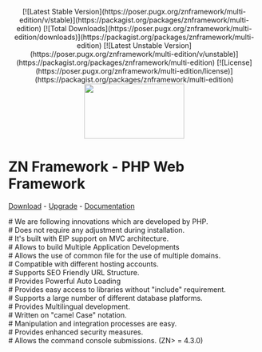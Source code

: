 <p align="center">
[![Latest Stable Version](https://poser.pugx.org/znframework/multi-edition/v/stable)](https://packagist.org/packages/znframework/multi-edition)
[![Total Downloads](https://poser.pugx.org/znframework/multi-edition/downloads)](https://packagist.org/packages/znframework/multi-edition)
[![Latest Unstable Version](https://poser.pugx.org/znframework/multi-edition/v/unstable)](https://packagist.org/packages/znframework/multi-edition)
[![License](https://poser.pugx.org/znframework/multi-edition/license)](https://packagist.org/packages/znframework/multi-edition)

  <img width="200" height="110" src="https://cloud.teslaerp.com/tesla/Application/Resources/Uploads/znframework/gallery/zn/1513281205_logosmall.png">
</p>

# ZN Framework - PHP Web Framework
[Download](https://www.znframework.com/download) - 
[Upgrade](https://www.znframework.com/upgrade) - 
[Documentation](https://docs.znframework.com)

<p>
# We are following innovations which are developed by PHP.<br />
# Does not require any adjustment during installation.<br />
# It's built with EIP support on MVC architecture.<br />
# Allows to build Multiple Application Developments<br />
# Allows the use of common file for the use of multiple domains.<br />
# Compatible with different hosting accounts.<br />
# Supports SEO Friendly URL Structure.<br />
# Provides Powerful Auto Loading<br />
# Provides easy access to libraries without "include" requirement.<br />
# Supports a large number of different database platforms.<br />
# Provides Multilingual development.<br />
# Written on "camel Case" notation.<br />
# Manipulation and integration processes are easy.<br />
# Provides enhanced security measures.<br />
# Allows the command console submissions. (ZN> = 4.3.0)
</p>
